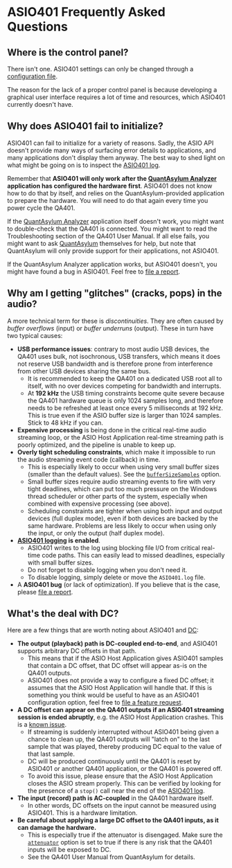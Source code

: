 # ASIO401 Frequently Asked Questions

## Where is the control panel?

There isn't one. ASIO401 settings can only be changed through a [configuration
file][CONFIGURATION].

The reason for the lack of a proper control panel is because developing a
graphical user interface requires a lot of time and resources, which ASIO401
currently doesn't have.

## Why does ASIO401 fail to initialize?

ASIO401 can fail to initialize for a variety of reasons. Sadly, the ASIO API
doesn't provide many ways of surfacing error details to applications, and many
applications don't display them anyway. The best way to shed light on what might
be going on is to inspect the [ASIO401 log][logging].

Remember that **ASIO401 will only work after the [QuantAsylum Analyzer][]
application has configured the hardware first**. ASIO401 does not know how to do
that by itself, and relies on the QuantAsylum-provided application to prepare
the hardware. You will need to do that again every time you power cycle the
QA401.

If the [QuantAsylum Analyzer][] application itself doesn't work, you might want
to double-check that the QA401 is connected. You might want to read the
Troubleshooting section of the QA401 User Manual. If all else fails, you might
want to ask [QuantAsylum][] themselves for help, but note that QuantAsylum will
only provide support for their applications, not ASIO401.

If the QuantAsylum Analyzer application works, but ASIO401 doesn't, you might
have found a bug in ASIO401. Feel free to [file a report][report].

## Why am I getting "glitches" (cracks, pops) in the audio?

A more technical term for these is *discontinuities*. They are often caused by
*buffer overflows* (input) or *buffer underruns* (output). These in turn have
two typical causes:

 - **USB performance issues**: contrary to most audio USB devices, the QA401
   uses bulk, not isochronous, USB transfers, which means it does not reserve
   USB bandwidth and is therefore prone from interference from other USB devices
   sharing the same bus.
   - It is recommended to keep the QA401 on a dedicated USB root all to itself,
     with no over devices competing for bandwidth and interrupts.
   - At **192 kHz** the USB timing constraints become quite severe because the
     QA401 hardware queue is only 1024 samples long, and therefore needs to be
     refreshed at least once every 5 milliseconds at 192 kHz. This is true even
     if the ASIO buffer size is larger than 1024 samples. Stick to 48 kHz if you
     can.
 - **Expensive processing** is being done in the critical real-time audio
   streaming loop, or the ASIO Host Application real-time streaming path is
   poorly optimized, and the pipeline is unable to keep up.
 - **Overly tight scheduling constraints**, which make it impossible to run the
   audio streaming event code (callback) in time.
   - This is especially likely to occur when using very small buffer sizes
     (smaller than the default values). See the
     [`bufferSizeSamples`][bufferSizeSamples] option.
   - Small buffer sizes require audio streaming events to fire with very tight
     deadlines, which can put too much pressure on the Windows thread scheduler
     or other parts of the system, especially when combined with expensive
     processing (see above).
   - Scheduling constraints are tighter when using both input and output
     devices (full duplex mode), even if both devices are backed by the same
     hardware. Problems are less likely to occur when using only the input, or
     only the output (half duplex mode).
 - **[ASIO401 logging][logging] is enabled**.
   - ASIO401 writes to the log using blocking file I/O from critical real-time
     code paths. This can easily lead to missed deadlines, especially with small
     buffer sizes.
   - Do not forget to disable logging when you don't need it.
   - To disable logging, simply delete or move the `ASIO401.log` file.
 - A **ASIO401 bug** (or lack of optimization). If you believe that is the case,
   please [file a report][report].

## What's the deal with DC?

Here are a few things that are worth noting about ASIO401 and [DC][]:

 - **The output (playback) path is DC-coupled end-to-end**, and ASIO401 supports
   arbitrary DC offsets in that path.
   - This means that if the ASIO Host Application gives ASIO401 samples that
     contain a DC offset, that DC offset will appear as-is on the QA401 outputs.
   - ASIO401 does not provide a way to configure a fixed DC offset; it assumes
     that the ASIO Host Application will handle that. If this is something you
     think would be useful to have as an ASIO401 configuration option, feel free
     to [file a feature request][report].
 - **A DC offset can appear on the QA401 outputs if an ASIO401 streaming session
   is ended abruptly**, e.g. the ASIO Host Application crashes. This is a
   [known issue][issue6].
   - If streaming is suddenly interrupted without ASIO401 being given a chance
     to clean up, the QA401 outputs will "latch on" to the last sample that was
     played, thereby producing DC equal to the value of that last sample.
   - DC will be produced continuously until the QA401 is reset by ASIO401 or
     another QA401 application, or the QA401 is powered off.
   - To avoid this issue, please ensure that the ASIO Host Application closes
     the ASIO stream properly. This can be verified by looking for the presence
     of a `stop()`  call near the end of the [ASIO401 log][logging].
 - **The input (record) path is AC-coupled** in the QA401 hardware itself.
   - In other words, DC offsets on the input cannot be measured using ASIO401.
     This is a hardware limitation.
 - **Be careful about applying a large DC offset to the QA401 inputs, as it can
   damage the hardware.**
   - This is especially true if the attenuator is disengaged. Make sure the
     [`attenuator`][attenuator] option is set to true if there is any risk that
     the QA401 inputs will be exposed to DC.
   - See the QA401 User Manual from QuantAsylum for details.

[attenuator]: CONFIGURATION.md#option-attenuator
[bufferSizeSamples]: CONFIGURATION.md#option-bufferSizeSamples
[CONFIGURATION]: CONFIGURATION.md
[DC]: https://en.wikipedia.org/wiki/Direct_current
[issue6]: https://github.com/dechamps/ASIO401/issues/6
[logging]: README.md#logging
[QuantAsylum]: https://github.com/QuantAsylum
[QuantAsylum Analyzer]: https://github.com/QuantAsylum/QA401/releases
[report]: README.md#reporting-issues-feedback-feature-requests
